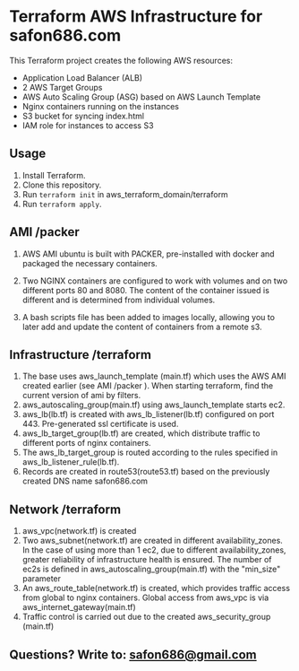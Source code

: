 # Terraform AWS Infrastructure for safon686.com

This Terraform project creates the following AWS resources:
- Application Load Balancer (ALB)
- 2 AWS Target Groups
- AWS Auto Scaling Group (ASG) based on AWS Launch Template
- Nginx containers running on the instances
- S3 bucket for syncing index.html
- IAM role for instances to access S3

## Usage

1. Install Terraform.
2. Clone this repository.
3. Run `terraform init` in aws_terraform_domain/terraform
4. Run `terraform apply`.

## AMI /packer

1. AWS AMI ubuntu is built with PACKER, pre-installed with docker and packaged the necessary containers.
2. Two NGINX containers are configured to work with volumes and on two different ports 80 and 8080. The content of the container issued is different and is determined from individual volumes.

3. A bash scripts file has been added to images locally, allowing you to later add and update the content of containers from a remote s3.

## Infrastructure /terraform

1. The base uses aws_launch_template (main.tf) which uses the AWS AMI created earlier (see AMI /packer ). When starting terraform, find the current version of ami by filters.
2. aws_autoscaling_group(main.tf) using aws_launch_template starts ec2.
3. aws_lb(lb.tf) is created with aws_lb_listener(lb.tf) configured on port 443. Pre-generated ssl certificate is used.
4. aws_lb_target_group(lb.tf) are created, which distribute traffic to different ports of nginx containers.
5. The aws_lb_target_group is routed according to the rules specified in aws_lb_listener_rule(lb.tf).
6. Records are created in route53(route53.tf) based on the previously created DNS name safon686.com

## Network /terraform

1. aws_vpc(network.tf) is created
2. Two aws_subnet(network.tf) are created in different availability_zones. In the case of using more than 1 ec2, due to different availability_zones, greater reliability of infrastructure health is ensured. The number of ec2s is defined in aws_autoscaling_group(main.tf) with the "min_size" parameter
3. An aws_route_table(network.tf) is created, which provides traffic access from global to nginx containers. Global access from aws_vpc is via aws_internet_gateway(main.tf)
4. Traffic control is carried out due to the created aws_security_group (main.tf)

## Questions? Write to: safon686@gmail.com